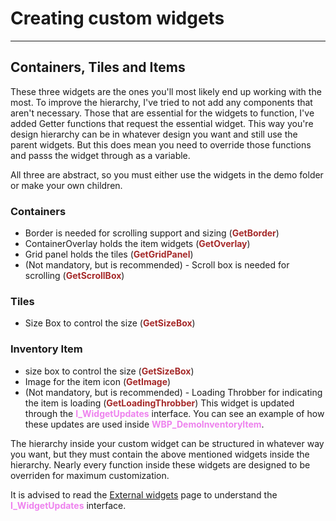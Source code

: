 # Creating custom widgets

---
## Containers, Tiles and Items
These three widgets are the ones you'll most likely end up working with the most. To improve the hierarchy, I've tried to not add any components that aren't necessary. Those that are essential for the widgets to function, I've added Getter functions that request the essential widget. This way you're design hierarchy can be in whatever design you want and still use the parent widgets. But this does mean you need to override those functions and passs the widget through as a variable.

All three are abstract, so you must either use the widgets in the demo folder or make your own children.

### Containers
- Border is needed for scrolling support and sizing (<span style="color:brown">**GetBorder**</span>)
- ContainerOverlay holds the item widgets (<span style="color:brown">**GetOverlay**</span>)
- Grid panel holds the tiles (<span style="color:brown">**GetGridPanel**</span>)
- (Not mandatory, but is recommended) - Scroll box is needed for scrolling (<span style="color:brown">**GetScrollBox**</span>)

### Tiles
- Size Box to control the size (<span style="color:brown">**GetSizeBox**</span>)

### Inventory Item
- size box to control the size (<span style="color:brown">**GetSizeBox**</span>)
- Image for the item icon (<span style="color:brown">**GetImage**</span>)
- (Not mandatory, but is recommended) - Loading Throbber for indicating the item is loading (<span style="color:brown">**GetLoadingThrobber**</span>)
This widget is updated through the <span style="color:violet">**I_WidgetUpdates**</span> interface. You can see an example of how these updates are used inside <span style="color:violet">**WBP_DemoInventoryItem**</span>.

The hierarchy inside your custom widget can be structured in whatever way you want, but they must contain the above mentioned widgets inside the hierarchy.
Nearly every function inside these widgets are designed to be overriden for maximum customization.

It is advised to read the [External widgets](https://inventoryframework.github.io/workinginthesystem/externalwidgets/) page to understand the <span style="color:violet">**I_WidgetUpdates**</span> interface.